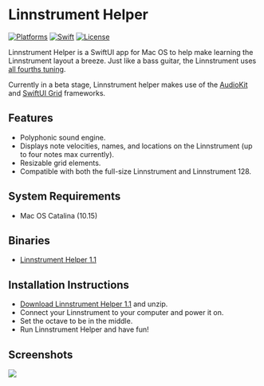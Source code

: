 # Linnstrument Helper

[![Platforms](https://img.shields.io/badge/platforms-macos-teal.svg)](https://apple.com/macos) [![Swift](https://img.shields.io/badge/Swift-5.2-orange.svg)](https://swift.org) [![License](https://img.shields.io/badge/License-GPL-blue.svg)](https://www.gnu.org/licenses/gpl-3.0.en.html)

Linnstrument Helper is a SwiftUI app for Mac OS to help make learning the Linnstrument layout a breeze. Just like a bass guitar, the Linnstrument uses [all fourths tuning](https://en.wikipedia.org/wiki/All_fourths_tuning). 

Currently in a beta stage, Linnstrument helper makes use of the [AudioKit](https://github.com/AudioKit/AudioKit) and [SwiftUI Grid](https://github.com/spacenation/swiftui-grid) frameworks.

## Features

- Polyphonic sound engine.
- Displays note velocities, names, and locations on the Linnstrument (up to four notes max currently).
- Resizable grid elements.
- Compatible with both the full-size Linnstrument and Linnstrument 128.

## System Requirements

- Mac OS Catalina (10.15)

## Binaries

- [Linnstrument Helper 1.1](https://github.com/markjamesm/linnstrument-helper/releases)

## Installation Instructions

- [Download Linnstrument Helper 1.1](https://github.com/markjamesm/linnstrument-helper/releases/download/1.1/Linnstrument-Helper-1.1.zip) and unzip.
- Connect your Linnstrument to your computer and power it on.
- Set the octave to be in the middle.
- Run Linnstrument Helper and have fun!

## Screenshots

<img src="https://user-images.githubusercontent.com/20845425/81113716-aaf89580-8eee-11ea-8732-0b1a486deceb.png"/>
